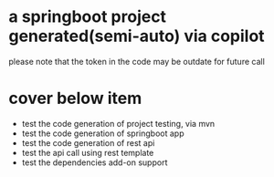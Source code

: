 # a springboot project generated(semi-auto) via copilot

please note that the token in the code may be outdate for future call

# cover below item

- test the code generation of project testing, via mvn
- test the code generation of springboot app
- test the code generation of rest api
- test the api call using rest template
- test the dependencies add-on support